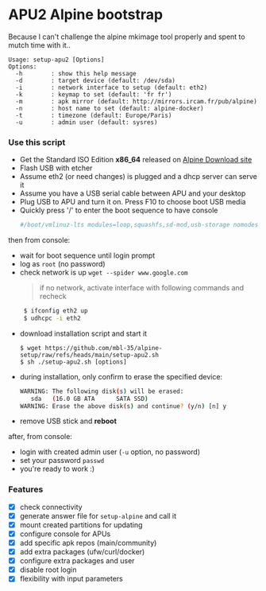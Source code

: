 # APU2 Alpine bootstrap

Because I can't challenge the alpine mkimage tool properly and spent to mutch time with it..

```
Usage: setup-apu2 [Options]
Options:
  -h        : show this help message
  -d        : target device (default: /dev/sda)
  -i        : network interface to setup (default: eth2)
  -k        : keymap to set (default: 'fr fr')
  -m        : apk mirror (default: http://mirrors.ircam.fr/pub/alpine)
  -n        : host name to set (default: alpine-docker)
  -t        : timezone (default: Europe/Paris)
  -u        : admin user (default: sysres)
```
### Use this script
- Get the Standard ISO Edition **x86_64** released on [Alpine Download site](https://www.alpinelinux.org/downloads/)
- Flash USB with etcher
- Assume eth2 (or need changes) is plugged and a dhcp server can serve it
- Assume you have a USB serial cable between APU and your desktop
- Plug USB to APU and turn it on. Press F10 to choose boot USB media
- Quickly press '/' to enter the boot sequence to have console
  ```sh
  #/boot/vmlinuz-lts modules=loop,squashfs,sd-mod,usb-storage nomodeset console=ttyS0,115200 initrd=/boot/initramfs-lts
  ```

then from console:
- wait for boot sequence until login prompt
- log as `root` (no password)
- check network is up `wget --spider www.google.com`
  > if no network, activate interface with following commands and recheck
    ```sh
     $ ifconfig eth2 up
     $ udhcpc -i eth2
    ```
- download installation script and start it
  ```
  $ wget https://github.com/mbl-35/alpine-setup/raw/refs/heads/main/setup-apu2.sh
  $ sh ./setup-apu2.sh [options]
  ```
- during installation, only confirm to erase the specified device:
   ```sh
   WARNING: The following disk(s) will be erased:
      sda   (16.0 GB ATA      SATA SSD)
  WARNING: Erase the above disk(s) and continue? (y/n) [n] y
   ```
- remove USB stick and **reboot**

after, from console:
- login with created admin user (`-u` option, no password)
- set your password `passwd`
- you're ready to work :)


### Features

- [x] check connectivity
- [x] generate answer file for `setup-alpine` and call it
- [x] mount created partitions for updating
- [x] configure console for APUs
- [x] add specific apk repos (main/community)
- [x] add extra packages (ufw/curl/docker)
- [x] configure extra packages and user
- [x] disable root login
- [x] flexibility with input parameters
